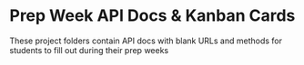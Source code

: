 # Prep Week API Docs & Kanban Cards

These project folders contain API docs with blank URLs and methods for students to fill out during their prep weeks



